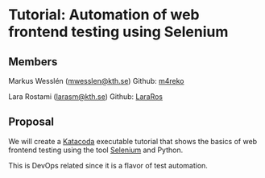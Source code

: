 # Tutorial: Automation of web frontend testing using Selenium #

## Members ##
Markus Wesslén (mwesslen@kth.se) Github: [m4reko](https://github.com/m4reko)

Lara Rostami (larasm@kth.se) Github: [LaraRos](https://github.com/LaraRos)

## Proposal ##
We will create a [Katacoda](https://www.katacoda.com/) executable tutorial that shows the basics of web frontend testing using the tool [Selenium](https://www.selenium.dev/) and Python.

This is DevOps related since it is a flavor of test automation.
